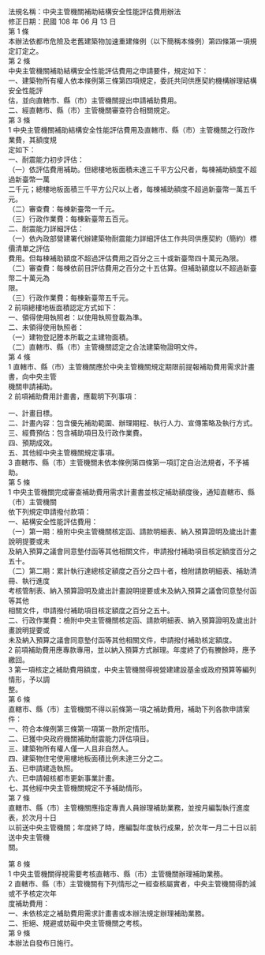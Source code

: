 法規名稱：中央主管機關補助結構安全性能評估費用辦法  
修正日期：民國 108 年 06 月 13 日  
第 1 條  
本辦法依都市危險及老舊建築物加速重建條例（以下簡稱本條例）第四條第一項規定訂定之。  
第 2 條  
中央主管機關補助結構安全性能評估費用之申請要件，規定如下：  
一、建築物所有權人依本條例第三條第四項規定，委託共同供應契約機構辦理結構安全性能評  
估，並向直轄市、縣（市）主管機關提出申請補助費用。  
二、經直轄市、縣（市）主管機關審查符合相關規定。  
第 3 條  
1 中央主管機關補助結構安全性能評估費用及直轄市、縣（市）主管機關之行政作業費，其額度規  
定如下：  
一、耐震能力初步評估：  
（一）依評估費用補助。但總樓地板面積未達三千平方公尺者，每棟補助額度不超過新臺幣一萬  
二千元；總樓地板面積三千平方公尺以上者，每棟補助額度不超過新臺幣一萬五千元。  
（二）審查費：每棟新臺幣一千元。  
（三）行政作業費：每棟新臺幣五百元。  
二、耐震能力詳細評估：  
（一）依內政部營建署代辦建築物耐震能力詳細評估工作共同供應契約（簡約）標價清單之評估  
費用。但每棟補助額度不超過評估費用之百分之三十或新臺幣四十萬元為限。  
（二）審查費：每棟依前目評估費用之百分之十五估算。但補助額度以不超過新臺幣二十萬元為  
限。  
（三）行政作業費：每棟新臺幣五千元。  
2 前項總樓地板面積認定方式如下：  
一、領得使用執照者：以使用執照登載為準。  
二、未領得使用執照者：  
（一）建物登記謄本所載之主建物面積。  
（二）直轄市、縣（市）主管機關認定之合法建築物證明文件。  
第 4 條  
1 直轄市、縣（市）主管機關應於中央主管機關規定期限前提報補助費用需求計畫書，向中央主管  
機關申請補助。  
2 前項補助費用計畫書，應載明下列事項：  


一、計畫目標。  
二、計畫內容：包含優先補助範圍、辦理期程、執行人力、宣傳策略及執行方式。  
三、經費預估：包含補助項目及行政作業費。  
四、預期成效。  
五、其他經中央主管機關規定事項。  
3 直轄市、縣（市）主管機關未依本條例第四條第一項訂定自治法規者，不予補助。  
第 5 條  
1 中央主管機關完成審查補助費用需求計畫書並核定補助額度後，通知直轄市、縣（市）主管機關  
依下列規定申請撥付款項：  
一、結構安全性能評估費用：  
（一）第一期：檢附中央主管機關核定函、請款明細表、納入預算證明及歲出計畫說明提要或未  
及納入預算之議會同意墊付函等其他相關文件，申請撥付補助項目核定額度百分之五十。  
（二）第二期：累計執行達總核定額度之百分之四十者，檢附請款明細表、補助清冊、執行進度  
考核管制表、納入預算證明及歲出計畫說明提要或未及納入預算之議會同意墊付函等其他  
相關文件，申請撥付補助項目核定額度之百分之五十。  
二、行政作業費：檢附中央主管機關核定函、請款明細表、納入預算證明及歲出計畫說明提要或  
未及納入預算之議會同意墊付函等其他相關文件，申請撥付補助核定額度。  
2 前項補助費用應專款專用，並以納入預算方式辦理。年度終了仍有賸餘時，應予繳回。  
3 第一項核定之補助費用額度，中央主管機關得視營建建設基金或政府預算等編列情形，予以調  
整。  
第 6 條  
直轄市、縣（市）主管機關不得以前條第一項之補助費用，補助下列各款申請案件：  
一、符合本條例第三條第一項第一款所定情形。  
二、已獲中央政府機關補助耐震能力評估項目。  
三、建築物所有權人僅一人且非自然人。  
四、建築物住宅使用樓地板面積比例未達三分之二。  
五、已申請建造執照。  
六、已申請報核都市更新事業計畫。  
七、其他經中央主管機關規定不予補助情形。  
第 7 條  
直轄市、縣（市）主管機關應指定專責人員辦理補助業務，並按月編製執行進度表，於次月十日  
以前送中央主管機關；年度終了時，應編製年度執行成果，於次年一月二十日以前送中央主管機  
關。  


第 8 條  
1 中央主管機關得視需要考核直轄市、縣（市）主管機關辦理補助業務。  
2 直轄市、縣（市）主管機關有下列情形之一經查核屬實者，中央主管機關得酌減或不予核定次年  
度補助費用：  
一、未依核定之補助費用需求計畫書或本辦法規定辦理補助業務。  
二、拒絕、規避或妨礙中央主管機關之考核。  
第 9 條  
本辦法自發布日施行。  


